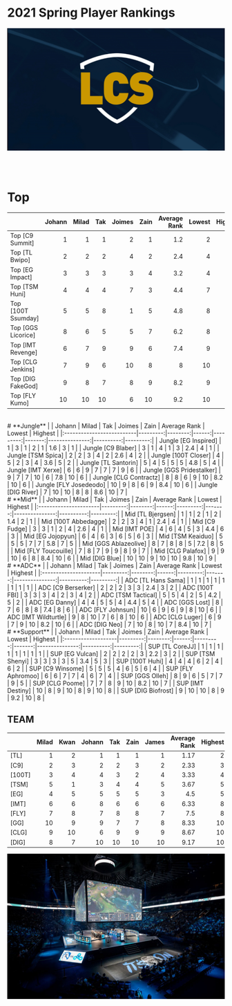 # 2021 Spring Player Rankings

![LCS](images/LCS_image.jpeg)
<br/>

<br/><br/>
# **Top**
|                    |   Johann |   Milad |   Tak |   Joimes |   Zain |   Average Rank |   Lowest |   Highest |
|:-------------------|---------:|--------:|------:|---------:|-------:|---------------:|----------:|---------:|
| Top [C9 Summit]    |        1 |       1 |     1 |        2 |      1 |            1.2 |         2 |        1 |
| Top [TL Bwipo]     |        2 |       2 |     2 |        4 |      2 |            2.4 |         4 |        2 |
| Top [EG Impact]    |        3 |       3 |     3 |        3 |      4 |            3.2 |         4 |        3 |
| Top [TSM Huni]     |        4 |       4 |     4 |        7 |      3 |            4.4 |         7 |        3 |
| Top [100T Ssumday] |        5 |       5 |     8 |        1 |      5 |            4.8 |         8 |        1 |
| Top [GGS Licorice] |        8 |       6 |     5 |        5 |      7 |            6.2 |         8 |        5 |
| Top [IMT Revenge]  |        6 |       7 |     9 |        9 |      6 |            7.4 |         9 |        6 |
| Top [CLG Jenkins]  |        7 |       9 |     6 |       10 |      8 |            8   |        10 |        6 |
| Top [DIG FakeGod]  |        9 |       8 |     7 |        8 |      9 |            8.2 |         9 |        7 |
| Top [FLY Kumo]     |       10 |      10 |    10 |        6 |     10 |            9.2 |        10 |        6 |
<br/>
# **Jungle**
|                           |   Johann |   Milad |   Tak |   Joimes |   Zain |   Average Rank |   Lowest |   Highest |
|:--------------------------|---------:|--------:|------:|---------:|-------:|---------------:|----------:|---------:|
| Jungle [EG Inspired]      |        1 |       3 |     1 |        2 |      1 |            1.6 |         3 |        1 |
| Jungle [C9 Blaber]        |        3 |       1 |     4 |        1 |      3 |            2.4 |         4 |        1 |
| Jungle [TSM Spica]        |        2 |       2 |     3 |        4 |      2 |            2.6 |         4 |        2 |
| Jungle [100T Closer]      |        4 |       5 |     2 |        3 |      4 |            3.6 |         5 |        2 |
| Jungle [TL Santorin]      |        5 |       4 |     5 |        5 |      5 |            4.8 |         5 |        4 |
| Jungle [IMT Xerxe]        |        6 |       6 |     9 |        7 |      7 |            7   |         9 |        6 |
| Jungle [GGS Pridestalker] |        9 |       7 |     7 |       10 |      6 |            7.8 |        10 |        6 |
| Jungle [CLG Contractz]    |        8 |       8 |     6 |        9 |     10 |            8.2 |        10 |        6 |
| Jungle [FLY Josedeodo]    |       10 |       9 |     8 |        6 |      9 |            8.4 |        10 |        6 |
| Jungle [DIG River]        |        7 |      10 |    10 |        8 |      8 |            8.6 |        10 |        7 |
<br/>
# **Mid**
|                       |   Johann |   Milad |   Tak |   Joimes |   Zain |   Average Rank |   Lowest |   Highest |
|:----------------------|---------:|--------:|------:|---------:|-------:|---------------:|----------:|---------:|
| Mid [TL Bjergsen]     |        1 |       1 |     2 |        1 |      2 |            1.4 |         2 |        1 |
| Mid [100T Abbedagge]  |        2 |       2 |     3 |        4 |      1 |            2.4 |         4 |        1 |
| Mid [C9 Fudge]        |        3 |       3 |     1 |        2 |      4 |            2.6 |         4 |        1 |
| Mid [IMT POE]         |        4 |       6 |     4 |        5 |      3 |            4.4 |         6 |        3 |
| Mid [EG Jojopyun]     |        6 |       4 |     6 |        3 |      6 |            5   |         6 |        3 |
| Mid [TSM Keaiduo]     |        5 |       5 |     5 |        7 |      7 |            5.8 |         7 |        5 |
| Mid [GGS Ablazeolive] |        8 |       7 |     8 |        8 |      5 |            7.2 |         8 |        5 |
| Mid [FLY Toucouille]  |        7 |       8 |     7 |        9 |      9 |            8   |         9 |        7 |
| Mid [CLG Palafox]     |        9 |       9 |    10 |        6 |      8 |            8.4 |        10 |        6 |
| Mid [DIG Blue]        |       10 |      10 |     9 |       10 |     10 |            9.8 |        10 |        9 |
<br/>
# **ADC**
|                      |   Johann |   Milad |   Tak |   Joimes |   Zain |   Average Rank |   Lowest |   Highest |
|:---------------------|---------:|--------:|------:|---------:|-------:|---------------:|----------:|---------:|
| ADC [TL Hans Sama]   |        1 |       1 |     1 |        1 |      1 |            1   |         1 |        1 |
| ADC [C9 Berserker]   |        2 |       2 |     2 |        3 |      3 |            2.4 |         3 |        2 |
| ADC [100T FBI]       |        3 |       3 |     3 |        4 |      2 |            3   |         4 |        2 |
| ADC [TSM Tactical]   |        5 |       5 |     4 |        2 |      5 |            4.2 |         5 |        2 |
| ADC [EG Danny]       |        4 |       4 |     5 |        5 |      4 |            4.4 |         5 |        4 |
| ADC [GGS Lost]       |        8 |       7 |     6 |        8 |      8 |            7.4 |         8 |        6 |
| ADC [FLY Johnsun]    |       10 |       6 |     9 |        6 |      9 |            8   |        10 |        6 |
| ADC [IMT Wildturtle] |        9 |       8 |    10 |        7 |      6 |            8   |        10 |        6 |
| ADC [CLG Luger]      |        6 |       9 |     7 |        9 |     10 |            8.2 |        10 |        6 |
| ADC [DIG Neo]        |        7 |      10 |     8 |       10 |      7 |            8.4 |        10 |        7 |
<br/>
# **Support**
|                    |   Johann |   Milad |   Tak |   Joimes |   Zain |   Average Rank |   Lowest |   Highest |
|:-------------------|---------:|--------:|------:|---------:|-------:|---------------:|----------:|---------:|
| SUP [TL CoreJJ]    |        1 |       1 |     1 |        1 |      1 |            1   |         1 |        1 |
| SUP [EG Vulcan]    |        2 |       2 |     2 |        2 |      3 |            2.2 |         3 |        2 |
| SUP [TSM Shenyi]   |        3 |       3 |     3 |        3 |      5 |            3.4 |         5 |        3 |
| SUP [100T Huhi]    |        4 |       4 |     4 |        6 |      2 |            4   |         6 |        2 |
| SUP [C9 Winsome]     |        5 |       5 |     5 |        4 |      6 |            5   |         6 |        4 |
| SUP [FLY Aphromoo] |        6 |       6 |     7 |        7 |      4 |            6   |         7 |        4 |
| SUP [GGS Olleh]    |        8 |       9 |     6 |        5 |      7 |            7   |         9 |        5 |
| SUP [CLG Poome]    |        7 |       7 |     8 |        9 |     10 |            8.2 |        10 |        7 |
| SUP [IMT Destiny]  |       10 |       8 |     9 |       10 |      8 |            9   |        10 |        8 |
| SUP [DIG Biofrost] |        9 |      10 |    10 |        8 |      9 |            9.2 |        10 |        8 |


## TEAM
|        |   Milad |   Kwan |   Johann |   Tak |   Zain |   James |   Average Rank |   Highest |   Lowest |
|:-------|--------:|-------:|---------:|------:|-------:|--------:|---------------:|----------:|---------:|
| [TL]   |       1 |      2 |        1 |     1 |      1 |       1 |           1.17 |         2 |        1 |
| [C9]   |       2 |      3 |        2 |     2 |      3 |       2 |           2.33 |         3 |        2 |
| [100T] |       3 |      4 |        4 |     3 |      2 |       4 |           3.33 |         4 |        2 |
| [TSM]  |       5 |      1 |        3 |     4 |      4 |       5 |           3.67 |         5 |        1 |
| [EG]   |       4 |      5 |        5 |     5 |      5 |       3 |           4.5  |         5 |        3 |
| [IMT]  |       6 |      6 |        8 |     6 |      6 |       6 |           6.33 |         8 |        6 |
| [FLY]  |       7 |      8 |        7 |     8 |      8 |       7 |           7.5  |         8 |        7 |
| [GG]   |      10 |      9 |        9 |     7 |      7 |       8 |           8.33 |        10 |        7 |
| [CLG]  |       9 |     10 |        6 |     9 |      9 |       9 |           8.67 |        10 |        6 |
| [DIG]  |       8 |      7 |       10 |    10 |     10 |      10 |           9.17 |        10 |        7 |


![stadium](images/LCS_stadium.jpg)